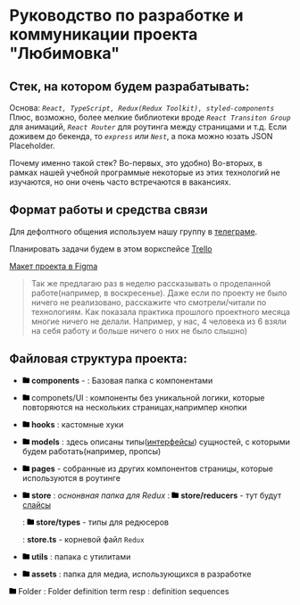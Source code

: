 # Руководство по разработке и коммуникации проекта "Любимовка"

## Стек, на котором будем разрабатывать:

Основа: _`React, TypeScript, Redux(Redux Toolkit), styled-components`_
Плюс, возможно, более мелкие библиотеки вроде _`React Transiton Group`_ для анимаций, _`React Router`_ для роутинга между страницами и т.д.
Если доживем до бекенда, то _`express` или `Nest`_, а пока можно юзать JSON Placeholder.

Почему именно такой стек?
Во-первых, это удобно)
Во-вторых, в рамках нашей учебной программые некоторые из этих технологий не изучаются,
но они очень часто встречаются в вакансиях.

## Формат работы и средства связи

Для дефолтного общения используем нашу группу в [телеграме](https://t.me/klimetzc).

Планировать задачи будем в этом воркспейсе [Trello](https://trello.com/invite/lyubimovka41/e51e86f5b98f9e117d3da1f57462770f)

[Макет проекта в Figma](https://www.figma.com/file/zpyHTGb3aKiAbpJJoIVqQ2/lubimovka?node-id=422%3A4070)

> Так же предлагаю раз в неделю рассказывать о проделанной работе(например, в воскресенье). Даже если по проекту не было ничего не реализовано, расскажите что смотрели/читали по технологиям. Как показала практика прошлого проектного месяца многие ничего не делали. Например, у нас, 4 человека из 6 взяли на себя работу и больше ничего о них не было слышно)

## Файловая структура проекта:

- <img src="./src/assets/folder.svg" alt="drawing" width="12"/> **components** -
  : Базовая папка с компонентами

- <img src="./src/assets/folder.svg" alt="drawing" width="12"/> componets/UI
  : компоненты без уникальной логики, которые повторяются на нескольких страницах,напримпер кнопки

- <img src="./src/assets/folder.svg" alt="drawing" width="12"/> **hooks**
  : кастомные хуки

- <img src="./src/assets/folder.svg" alt="drawing" width="12"/> **models**
  : здесь описаны типы([интерфейсы](https://metanit.com/web/typescript/3.3.php)) сущностей, с которыми будем работать(например, пропсы)

- <img src="./src/assets/folder.svg" alt="drawing" width="12"/> **pages** - собранные из других компонентов страницы, которые используются в роутинге

- <img src="./src/assets/folder.svg" alt="drawing" width="12"/> **store**
  : _оснонвная папка для Redux_
  : <img src="./src/assets/folder.svg" alt="drawing" width="12"/> **store/reducers** - тут будут [слайсы](https://redux-toolkit.js.org/api/createslice/)

  : <img src="./src/assets/folder.svg" alt="drawing" width="12"/> **store/types** - типы для редюсеров

  : **store.ts** - корневой файл `Redux`

- <img src="./src/assets/folder.svg" alt="drawing" width="12"/> **utils**
  : папака с утилитами

- <img src="./src/assets/folder.svg" alt="drawing" width="12"/> **assets**
  : папка для медиа, использующихся в разработке

<img src="./src/assets/folder.svg" alt="drawing" width="12"/> Folder
: Folder definition term resp
: definition sequences
